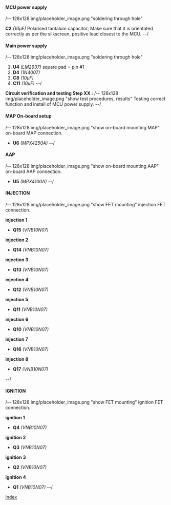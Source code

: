 #### MCU power supply
/-- 128x128 img/placeholder_image.png "soldering through hole"

**C2** *(10µF)* Polarised tantalum capacitor; Make sure that it is orientated correctly as per the silkscreen, positive lead closest to the MCU.
--/

#### Main power supply ####
/-- 128x128 img/placeholder_image.png "soldering through hole"

 1. **U4**  *(LM2937)* square pad = pin #1
 2. **D4**  *(1N4007)* 
 3. **C8**  *(10µF)*
 4. **C11** *(10µF)*
--/

**Circuit verification and testing Step XX :** 
/-- 128x128 img/placeholder_image.png "show test procedures, results" Testing correct function and install of MCU power supply.
--/

#### MAP On-board setup ####
/-- 128x128 img/placeholder_image.png "show on-board mounting MAP" on-board MAP connection.

- **U6** *(MPX4250A)*
--/

#### AAP ####
/-- 128x128 img/placeholder_image.png "show on-board mounting AAP" on-board AAP connection.

- **U5** *(MPX4100A)*
--/

#### INJECTION #### 
/-- 128x128 img/placeholder_image.png "show FET mounting" injection FET connection.

**injection 1**
- **Q15**  *(VNB10N07)*

**injection 2**
- **Q14**  *(VNB10N07)*

**injection 3**
- **Q13**  *(VNB10N07)*

**injection 4**
- **Q12**  *(VNB10N07)*

**injection 5**
- **Q11**  *(VNB10N07)*

**injection 6**
- **Q10**  *(VNB10N07)*

**injection 7**
- **Q16**  *(VNB10N07)*

**injection 8**
- **Q17**  *(VNB10N07)*

--/

#### IGNITION #### 
/-- 128x128 img/placeholder_image.png "show FET mounting" ignition FET connection.

**ignition 1**
- **Q4**	*(VNB10N07)*

**ignition 2**
- **Q3**	*(VNB10N07)*

**ignition 3**
- **Q2**	*(VNB10N07)*

**ignition 4**
- **Q1**	*(VNB10N07)*
--/

[Index](#index)
